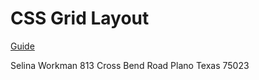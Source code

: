 # CSS Grid Layout

[Guide](https://developer.mozilla.org/en-US/docs/Web/CSS/CSS_Grid_Layout)

Selina Workman 813 Cross Bend Road Plano Texas 75023